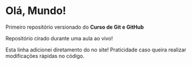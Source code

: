 # Olá, Mundo!
 Primeiro repositório versionado do **Curso de Git e GitHub**

Repositório cirado durante uma aula ao vivo!

Esta linha adicionei diretamento do no site! Praticidade caso queira realizar modificações rápidas no código.
